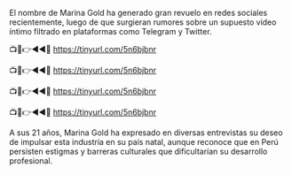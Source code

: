 El nombre de Marina Gold ha generado gran revuelo en redes sociales recientemente, luego de que surgieran rumores sobre un supuesto video íntimo filtrado en plataformas como Telegram y Twitter.

📺📱👉◄◄🔴  https://tinyurl.com/5n6bjbnr

📺📱👉◄◄🔴  https://tinyurl.com/5n6bjbnr

📺📱👉◄◄🔴  https://tinyurl.com/5n6bjbnr

📺📱👉◄◄🔴  https://tinyurl.com/5n6bjbnr

A sus 21 años, Marina Gold ha expresado en diversas entrevistas su deseo de impulsar esta industria en su país natal, aunque reconoce que en Perú persisten estigmas y barreras culturales que dificultarían su desarrollo profesional.
